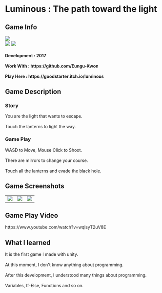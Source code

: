 # Luminous : The path toward the light
  <div>
    <h2> Game Info </h2>
    <img src = "https://img.itch.zone/aW1nLzg4MzQ4NDUucG5n/347x500/5bHEyU.png"><br>
    <img src="https://img.shields.io/badge/Unity-yellow?style=flat-square&logo=Unity&logoColor=FFFFFF"/>
    <img src="https://img.shields.io/badge/Puzzle-purple"/>
    <h4> Development : 2017 <br><br>
    Work With : https://github.com/Eungu-Kwon <br><br>
    Play Here : https://goodstarter.itch.io/luminous
    
  </div>
  <div>
    <h2> Game Description </h2>
    <h3> Story </h3>
     You are the light that wants to escape.<br><br>
    Touch the lanterns to light the way.
    <h3> Game Play </h3>
      WASD to Move, Mouse Click to Shoot.<br><br>
      There are mirrors to change your course.<br><br>
      Touch all the lanterns and evade the black hole.
  </div>
  <div>
    <h2> Game Screenshots </h2>
      <table>
        <td><img src = "https://img.itch.zone/aW1hZ2UvMTUxNTIwNC84ODM2NDg1LnBuZw==/347x500/On%2FEbd.png"></td>
        <td><img src = "https://img.itch.zone/aW1hZ2UvMTUxNTIwNC84ODM2NDg2LnBuZw==/347x500/wi%2Bubc.png"></td>
        <td><img src = "https://img.itch.zone/aW1hZ2UvMTUxNTIwNC84ODM2NDg3LnBuZw==/347x500/E%2B%2B%2FWF.png"></td>
      </table>
  </div>
  <div>
    <h2> Game Play Video </h2>
    https://www.youtube.com/watch?v=wqlsyT2uV8E
  </div>
  <div>
    <h2> What I learned </h2>
    It is the first game I made with unity.<br><br>
    At this moment, I don't know anything about programming.<br><br>
    After this development, I understood many things about programming.<br><br>
    Variables, If-Else, Functions and so on.
  </div>
